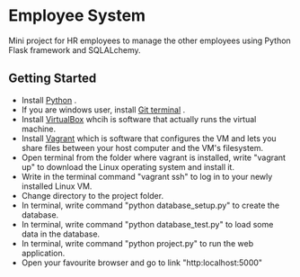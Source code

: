 # Employee System

Mini project for HR employees to manage the other employees using Python Flask framework and SQLALchemy.

## Getting Started

* Install  [Python](https://www.python.org/about/gettingstarted/) .
* If you are windows user, install [Git terminal](http://git-scm.com) .
* Install [VirtualBox](https://www.virtualbox.org/wiki/Downloads) whcih is software that actually runs the virtual machine.
* Install [Vagrant](https://www.vagrantup.com/downloads.html) which is software that configures the VM and lets you share files between your host computer and the VM's filesystem.
* Open terminal from the folder where vagrant is installed, write "vagrant up" to download the Linux operating system and install it.
* Write in the terminal command "vagrant ssh" to log in to your newly installed Linux VM.
* Change directory to the project folder.
* In terminal, write command "python database_setup.py" to create the database.
* In terminal, write command "python database_test.py" to load some data in the database.
* In terminal, write command "python project.py" to run the web application.
* Open your favourite browser and go to link "http:localhost:5000"